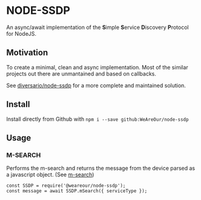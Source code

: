 # NODE-SSDP

An async/await implementation of the **S**imple **S**ervice **D**iscovery **P**rotocol for NodeJS.

## Motivation

To create a minimal, clean and async implementation.
Most of the similar projects out there are unmantained and based on callbacks.

See [diversario/node-ssdp](https://github.com/diversario/node-ssdp) for a more complete and maintained solution.

## Install

Install directly from Github with `npm i --save github:WeAreOur/node-ssdp`

## Usage

### M-SEARCH

Performs the m-search and returns the message from the device parsed as a javascript object.
(See [m-search](https://github.com/WeAreOur/node-ssdp/blob/main/src/ssdp-methods/m-search.md))

```
const SSDP = require('@weareour/node-ssdp');
const message = await SSDP.mSearch({ serviceType });
```
